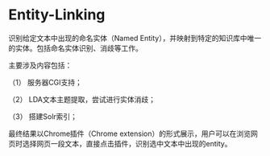 # Entity-Linking
 
识别给定文本中出现的命名实体（Named Entity），并映射到特定的知识库中唯一的实体。包括命名实体识别、消歧等工作。

主要涉及内容包括：

（1）	服务器CGI支持；

（2）	LDA文本主题提取，尝试进行实体消歧；

（3）	搭建Solr索引；


最终结果以Chrome插件（Chrome extension）的形式展示，用户可以在浏览网页时选择网页一段文本，直接点击插件，识别选中文本中出现的entity。
